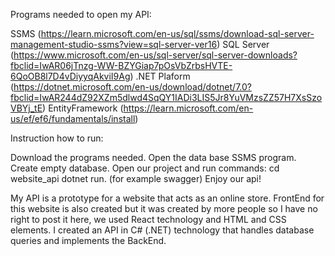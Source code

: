 Programs needed to open my API:

SSMS (https://learn.microsoft.com/en-us/sql/ssms/download-sql-server-management-studio-ssms?view=sql-server-ver16)
SQL Server (https://www.microsoft.com/en-us/sql-server/sql-server-downloads?fbclid=IwAR06jTnzg-WW-BZYGiap7pOsVbZrbsHVTE-6QoOB8l7D4vDiyyqAkviI9Ag)
.NET Plaform (https://dotnet.microsoft.com/en-us/download/dotnet/7.0?fbclid=IwAR244dZ92XZm5dlwd4SqQY1IADi3LIS5Jr8YuVMzsZZ57H7XsSzoVBYj_tE)
EntityFramework (https://learn.microsoft.com/en-us/ef/ef6/fundamentals/install)

Instruction how to run:

Download the programs needed.
Open the data base SSMS program.
Create empty database. 
Open our project and run commands: cd website_api dotnet run. (for example swagger)
Enjoy our api!

My API is a prototype for a website that acts as an online store. FrontEnd for this website is also created but it was created by more people so I have no right to post it here, we used React technology and HTML and CSS elements. I created an API in C# (.NET) technology that handles database queries and implements the BackEnd. 
